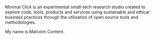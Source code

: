 Minimal Click is an experimental small-tech research studio created to explore code, tools, products and services using sustainable and ethical business practices through the utilisation of open source tools and methodologies.

My name is Malcolm Content.
